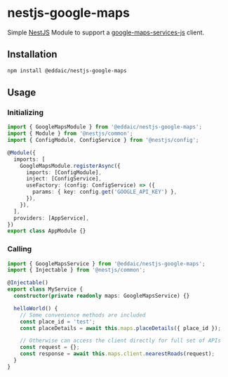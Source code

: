 # nestjs-google-maps

Simple [NestJS](https://nestjs.com/) Module to support a [google-maps-services-js](googlemaps/google-maps-services-js) client.

## Installation

```sh
npm install @eddaic/nestjs-google-maps
```

## Usage

### Initializing

```typescript
import { GoogleMapsModule } from '@eddaic/nestjs-google-maps';
import { Module } from '@nestjs/common';
import { ConfigModule, ConfigService } from '@nestjs/config';

@Module({
  imports: [
    GoogleMapsModule.registerAsync({
      imports: [ConfigModule],
      inject: [ConfigService],
      useFactory: (config: ConfigService) => ({
        params: { key: config.get('GOOGLE_API_KEY') },
      }),
    }),
  ],
  providers: [AppService],
})
export class AppModule {}
```

### Calling

```typescript
import { GoogleMapsService } from '@eddaic/nestjs-google-maps';
import { Injectable } from '@nestjs/common';

@Injectable()
export class MyService {
  constructor(private readonly maps: GoogleMapsService) {}

  helloWorld() {
    // Some convenience methods are included
    const place_id = 'test';
    const placeDetails = await this.maps.placeDetails({ place_id });

    // Otherwise can access the client directly for full set of APIs
    const request = {};
    const response = await this.maps.client.nearestRoads(request);
  }
}
```
